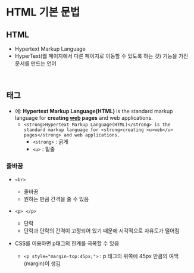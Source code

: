 # HTML 기본 문법
## HTML
- Hypertext Markup Language
- HyperText(웹 페이지에서 다른 페이지로 이동할 수 있도록 하는 것) 기능을 가진 문서를 만드는 언어

<br>

## 태그
- 예: <strong>Hypertext Markup Language(HTML)</strong> is the standard markup language for <strong>creating <u>web</u> pages</strong> and web applications.
  - `<strong>Hypertext Markup Language(HTML)</strong> is the standard markup language for <strong>creating <u>web</u> pages</strong> and web applications.`
    - `<strong>` : 굵게
    - `<u>` : 밑줄

        
### 줄바꿈
- `<br>`
  - 줄바꿈
  - 원하는 만큼 간격을 줄 수 있음
- `<p> </p>`
  - 단락
  - 단락과 단락의 간격이 고정되어 있기 때문에 시각적으로 자유도가 떨어짐

- CSS를 이용하면 p태그의 한계를 극복할 수 있음
  - `<p style="margin-top:45px;">` : p 태그의 위쪽에 45px 만큼의 여백(margin)이 생김
